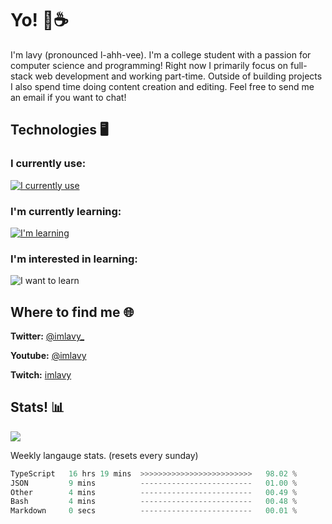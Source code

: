 # Yo! 🦊☕

I'm lavy (pronounced l-ahh-vee). I'm a college student with a passion for computer science and programming! Right now I primarily focus on full-stack web development and working part-time. Outside of building projects I also spend time doing content creation and editing. Feel free to send me an email if you want to chat!


## Technologies 🖥️

### I currently use:
[![I currently use](https://skillicons.dev/icons?i=ts,react,nextjs,nodejs,python,django,svelte,graphql,apollo,aws,emotion,electron,vite,styledcomponents,vercel,figma,github,vscode,mongo,docker,linux,ps,pr,ae&perline=8)](https://skillicons.dev)
### I'm currently learning:
[![I'm learning](https://skillicons.dev/icons?i=rust,vim&perline=8)](https://skillicons.dev)
### I'm interested in learning:
![I want to learn](https://skillicons.dev/icons?i=redis,threejs,supabase,astro,go&perline=8)

## Where to find me 🌐

**Twitter:** [@imlavy_](https://twitter.com/@imlavy_)

**Youtube:** [@imlavy](https://youtube.com/@imlavy)

**Twitch:** [imlavy](https://twitch.tv/imlavy)

## Stats! 📊
[![](https://visitcount.itsvg.in/api?id=lavyyy&icon=0&color=11)](https://visitcount.itsvg.in)

Weekly langauge stats. (resets every sunday)
<!--START_SECTION:waka-->

```rust
TypeScript   16 hrs 19 mins  >>>>>>>>>>>>>>>>>>>>>>>>>   98.02 %
JSON         9 mins          -------------------------   01.00 %
Other        4 mins          -------------------------   00.49 %
Bash         4 mins          -------------------------   00.48 %
Markdown     0 secs          -------------------------   00.01 %
```

<!--END_SECTION:waka-->

